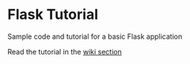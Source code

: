 # Flask Tutorial

Sample code and tutorial for a basic Flask application

Read the tutorial in the [wiki section](https://github.com/brpowell/flask-example/wiki)
